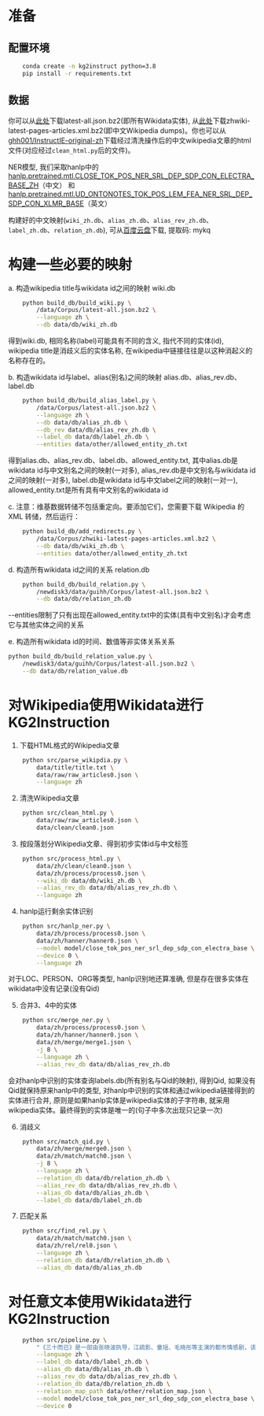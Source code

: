 # 准备

## 配置环境
```bash
    conda create -n kg2instruct python=3.8
    pip install -r requirements.txt
```



## 数据
你可以从[此处](https://dumps.wikimedia.org/wikidatawiki/entities/)下载latest-all.json.bz2(即所有Wikidata实体), 从[此处](https://dumps.wikimedia.org/zhwiki/latest/)下载zhwiki-latest-pages-articles.xml.bz2(即中文Wikipedia dumps)。你也可以从[ghh001/InstructIE-original-zh](https://huggingface.co/datasets/ghh001/InstructIE-original-zh)下载经过清洗操作后的中文wikipedia文章的html文件(对应经过`clean_html.py`后的文件)。


NER模型, 我们采取hanlp中的[hanlp.pretrained.mtl.CLOSE_TOK_POS_NER_SRL_DEP_SDP_CON_ELECTRA_BASE_ZH](https://file.hankcs.com/hanlp/mtl/close_tok_pos_ner_srl_dep_sdp_con_electra_base_20210111_124519.zip)（中文） 和 [hanlp.pretrained.mtl.UD_ONTONOTES_TOK_POS_LEM_FEA_NER_SRL_DEP_SDP_CON_XLMR_BASE](https://file.hankcs.com/hanlp/mtl/ud_ontonotes_tok_pos_lem_fea_ner_srl_dep_sdp_con_xlm_base_20220608_003435.zip)（英文）


构建好的中文映射(`wiki_zh.db`、`alias_zh.db`、`alias_rev_zh.db`、`label_zh.db`、`relation_zh.db`), 可从[百度云盘](https://pan.baidu.com/s/1hX5135_jHzUQHz_hz2R8WQ?pwd=mykq)下载, 提取码: mykq




# 构建一些必要的映射



a. 构造wikipedia title与wikidata id之间的映射 wiki.db  
```bash
    python build_db/build_wiki.py \
        /data/Corpus/latest-all.json.bz2 \
        --language zh \
        --db data/db/wiki_zh.db
```
得到wiki.db, 相同名称(label)可能具有不同的含义, 指代不同的实体(id), wikipedia title是消歧义后的实体名称, 在wikipedia中链接往往是以这种消起义的名称存在的。


b. 构造wikidata id与label、alias(别名)之间的映射 alias.db、alias_rev.db、label.db  
```bash
    python build_db/build_alias_label.py \
        /data/Corpus/latest-all.json.bz2 \
        --language zh \
        --db data/db/alias_zh.db \
        --db_rev data/db/alias_rev_zh.db \
        --label_db data/db/label_zh.db \
        --entities data/other/allowed_entity_zh.txt
```
得到alias.db、alias_rev.db、label.db、allowed_entity.txt, 其中alias.db是wikidata id与中文别名之间的映射(一对多), alias_rev.db是中文别名与wikidata id之间的映射(一对多), label.db是wikidata id与中文label之间的映射(一对一), allowed_entity.txt是所有具有中文别名的wikidata id


c. 注意：维基数据转储不包括重定向。要添加它们，您需要下载 Wikipedia 的 XML 转储，然后运行：
```bash
    python build_db/add_redirects.py \
        /data/Corpus/zhwiki-latest-pages-articles.xml.bz2 \
        --db data/db/wiki_zh.db \
        --entities data/other/allowed_entity_zh.txt
```


d. 构造所有wikidata id之间的关系 relation.db
```bash
    python build_db/build_relation.py \
        /newdisk3/data/guihh/Corpus/latest-all.json.bz2 \
        --db data/db/relation_zh.db 
```
--entities限制了只有出现在allowed_entity.txt中的实体(具有中文别名)才会考虑它与其他实体之间的关系


e. 构造所有wikidata id的时间、数值等非实体关系关系
```bash
python build_db/build_relation_value.py \
    /newdisk3/data/guihh/Corpus/latest-all.json.bz2 \
    --db data/db/relation_value.db 
```


# 对Wikipedia使用Wikidata进行KG2Instruction

1. 下载HTML格式的Wikipedia文章
```bash
    python src/parse_wikipdia.py \
        data/title/title.txt \
        data/raw/raw_articles0.json \
        --language zh
```


2. 清洗Wikipedia文章
```bash
    python src/clean_html.py \
        data/raw/raw_articles0.json \
        data/clean/clean0.json
```


3. 按段落划分Wikipedia文章、得到初步实体id与中文标签
```bash
    python src/process_html.py \
        data/zh/clean/clean0.json \
        data/zh/process/process0.json \
        --wiki_db data/db/wiki_zh.db \
        --alias_rev_db data/db/alias_rev_zh.db \
        --language zh
```  



4. hanlp运行剩余实体识别
```bash
    python src/hanlp_ner.py \
        data/zh/process/process0.json \
        data/zh/hanner/hanner0.json \
        --model model/close_tok_pos_ner_srl_dep_sdp_con_electra_base \
        --device 0 \
        --language zh 
```
对于LOC、PERSON、ORG等类型, hanlp识别地还算准确, 但是存在很多实体在wikidata中没有记录(没有Qid)



5. 合并3、4中的实体
```bash
    python src/merge_ner.py \
        data/zh/process/process0.json \
	    data/zh/hanner/hanner0.json \
	    data/zh/merge/merge1.json \
	    -j 8 \
	    --language zh \
	    --alias_rev_db data/db/alias_rev_zh.db
```
会对hanlp中识别的实体查询labels.db(所有别名与Qid的映射), 得到Qid, 如果没有Qid就保持原来hanlp中的类型, 对hanlp中识别的实体和通过wikipedia链接得到的实体进行合并, 原则是如果hanlp实体是wikipedia实体的子字符串, 就采用wikipedia实体。最终得到的实体是唯一的(句子中多次出现只记录一次)



6. 消歧义
```bash
    python src/match_qid.py \
        data/zh/merge/merge0.json \
        data/zh/match/match0.json \
        -j 8 \
        --language zh \
        --relation_db data/db/relation_zh.db \
        --alias_rev_db data/db/alias_rev_zh.db \
        --alias_db data/db/alias_zh.db \
        --label_db data/db/label_zh.db
```



7. 匹配关系
```bash
    python src/find_rel.py \
        data/zh/match/match0.json \
        data/zh/rel/rel0.json \
        --language zh \
        --relation_db data/db/relation_zh.db \
        --alias_db data/db/alias_zh.db
```



# 对任意文本使用Wikidata进行KG2Instruction

```bash
    python src/pipeline.py \
        "《三十而已》是一部由张晓波执导，江疏影、童瑶、毛晓彤等主演的都市情感剧，该剧于2020年7月17日在东方卫视首播，并在腾讯视频同步播出。" \
        --language zh \
        --label_db data/db/label_zh.db \
        --alias_db data/db/alias_zh.db \
        --alias_rev_db data/db/alias_rev_zh.db \
        --relation_db data/db/relation_zh.db \
        --relation_map_path data/other/relation_map.json \
        --model model/close_tok_pos_ner_srl_dep_sdp_con_electra_base \
        --device 0
```
